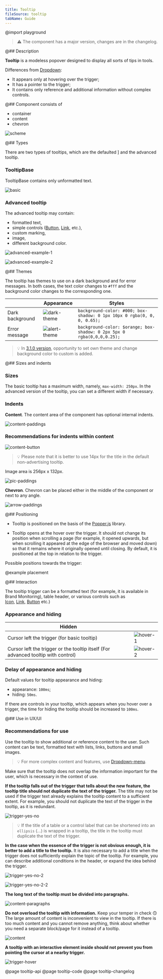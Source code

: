 ```yaml
---
title: Tooltip
fileSource: tooltip
tabName: Guide
---
```


@import playground

> ⚠️ The component has a major version, changes are in the changelog.

@## Description

**Tooltip** is a modeless popover designed to display all sorts of tips in tools.

Differences from [Dropdown](/components/dropdown/):

- It appears only at hovering over the trigger;
- It has a pointer to the trigger;
- It contains only reference and additional information without complex controls.

@## Component consists of

- container
- content
- chevron

![scheme](static/tooltip-scheme.png)

@## Types

There are two types of tooltips, which are the defaulted ] and the advanced tooltip.

### TooltipBase

TooltipBase contains only unformatted text.

![basic](static/tooltip-basic.png)

### Advanced tooltip

The advanced tooltip may contain:

- formatted text,
- simple controls ([Button](/components/button/), [Link](/components/link/), etc.),
- custom marking,
- image,
- different background color.

![advanced-example-1](static/tooltip-advanced.png)

![advanced-example-2](static/tooltip-advanced-2.png)

@## Themes

The tooltip has themes to use on a dark background and for error messages. In both cases, the text color changes to `#fff` and the background color changes to the corresponding one.

|                 | Appearance                             | Styles                                                                  |
| --------------- | -------------------------------------- | ----------------------------------------------------------------------- |
| Dark background | ![dark-theme](static/dark-theme.png)   | `background-color: #000; box-shadow: 0 1px 10px 0 rgba(0, 0, 0, 0.65);` |
| Error message   | ![alert-theme](static/alert-theme.png) | `background-color: $orange; box-shadow: 0 2px 5px 0 rgba(0,0,0,0.25);`  |

> 💡 In [3.1.0 version](http://i.semrush.com/components/tooltip/#Changelog), opportunity to set own theme and change background color to custom is added.

@## Sizes and indents

### Sizes

The basic tooltip has a maximum width, namely, `max-width: 250px`. In the advanced version of the tooltip, you can set a different width if necessary.

### Indents

**Content**. The content area of the component has optional internal indents.

![content-paddings](static/tooltip-content-paddings.png)

### Recommendations for indents within content

![content-button](static/tooltip-button.png)

> 💡 Please note that it is better to use 14px for the title in the default non-advertising tooltip.

Image area is 256px х 132px.

![pic-paddings](static/tooltip-pic-paddings.png)

**Chevron**. Chevron can be placed either in the middle of the component or next to any angle.

![arrow-paddings](static/tooltip-arrow-paddings.png)

@## Positioning

- Tooltip is positioned on the basis of the [Popper.js](https://popper.js.org/) library.

- Tooltip opens at the hover over the trigger. It should not change its position when scrolling a page (for example, it opened upwards, but when scrolling it appeared at the edge of the browser and moved down) so that it remains where it originally opened until closing. By default, it is positioned at the top in relation to the trigger.

Possible positions towards the trigger:

@example placement

@## Interaction

The tooltip trigger can be a formatted text (for example, it is available in Brand Monitoring), table header, or various controls such as [Icon](/style/icon/), [Link](/components/link/), [Button](/components/button/) etc.)

### Appearance and hiding

| Hidden                                                                            |                                |
| --------------------------------------------------------------------------------- | ------------------------------ |
| Cursor left the trigger (for basic tooltip)                                       | ![hover-1](static/hover-1.png) |
| Cursor left the trigger or the tooltip itself (For advanced tooltip with control) | ![hover-2](static/hover-2.png) |

### Delay of appearance and hiding

Default values for tooltip appearance and hiding:

- appearance: `100ms`;
- hiding: `50ms`.

If there are controls in your tooltip, which appears when you hover over a trigger, the time for hiding the tooltip should be increased to `100ms`.

@## Use in UX/UI

### Recommendations for use

Use the tooltip to show additional or reference content to the user. Such content can be text, formatted text with lists, links, buttons and small images.

> 💡 For more complex content and features, use [Dropdown-menu](/components/dropdown-menu/).

Make sure that the tooltip does not overlap the information important for the user, which is necessary in the context of use.

**If the tooltip falls out of the trigger that tells about the new feature, the tooltip title should not duplicate the text of the trigger.** The title may not be used if the trigger text already explains the tooltip content to a sufficient extent. For example, you should not duplicate the text of the trigger in the tooltip, as it is redundant.

![trigger-yes-no](static/tooltip-trigger-yes-no.png)

> 💡 If the title of a table or a control label that can be shortened into an `ellipsis` (...) is wrapped in a tooltip, the title in the tooltip must duplicate the text of the trigger.

**In the case when the essence of the trigger is not obvious enough, it is better to add a title to the tooltip.** It is also necessary to add a title when the trigger does not sufficiently explain the topic of the tooltip. For example, you can describe additional conditions in the header, or expand the idea behind the trigger.

![trigger-yes-no-2](static/tooltip-trigger2-yes-no.png)

![trigger-yes-no-2-2](static/tooltip-trigger2-2-yes-no.png)

**The long text of the tooltip must be divided into paragraphs.**

![content-paragraphs](static/tooltip-text-yes-no.png)

**Do not overload the tooltip with information.** Keep your temper in check 🙃 The large amount of content is inconvenient to view in the tooltip. If there is too much content and you cannot remove anything, think about whether you need a separate block/page for it instead of a tooltip.

![content](static/tooltip-content-yes-no.png)

**A tooltip with an interactive element inside should not prevent you from pointing the cursor at a nearby trigger.**

![trigger-hover](static/tooltip-hover-yes-no.png)

@page tooltip-api
@page tooltip-code
@page tooltip-changelog
